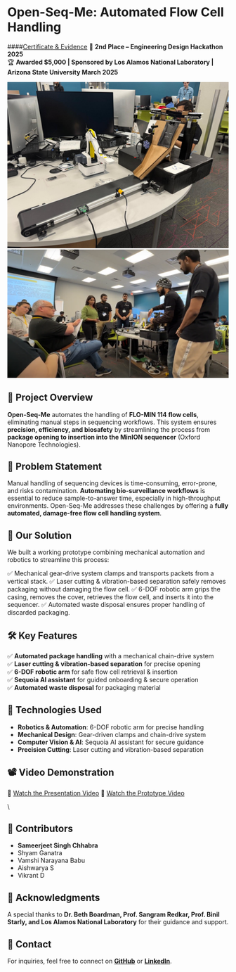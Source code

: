 # **Open-Seq-Me: Automated Flow Cell Handling**  
####[Certificate & Evidence](https://credid.asu.edu/public/awards/17e9c771-0b7f-4be8-891d-9b6793e6da73?email=schhab18%40asu.edu&tab=details)
🚀 **2nd Place – Engineering Design Hackathon 2025**  
🏆 **Awarded $5,000 | Sponsored by Los Alamos National Laboratory | Arizona State University March 2025**  

![Project_Image](https://raw.githubusercontent.com/Sjschhabra/Open-Seq-Me-Automated-Flow-Cell-Handling/refs/heads/main/WhatsApp%20Image%202025-03-23%20at%2010.32.40_f0fa99d3.jpg)
![Project_Image](https://raw.githubusercontent.com/Sjschhabra/Open-Seq-Me-Automated-Flow-Cell-Handling/refs/heads/main/Screenshot%202025-03-25%20152650.png)
## **📌 Project Overview**  
**Open-Seq-Me** automates the handling of **FLO-MIN 114 flow cells**, eliminating manual steps in sequencing workflows. This system ensures **precision, efficiency, and biosafety** by streamlining the process from **package opening to insertion into the MinION sequencer** (Oxford Nanopore Technologies).  

## **🎯 Problem Statement**  
Manual handling of sequencing devices is time-consuming, error-prone, and risks contamination. **Automating bio-surveillance workflows** is essential to reduce sample-to-answer time, especially in high-throughput environments. Open-Seq-Me addresses these challenges by offering a **fully automated, damage-free flow cell handling system**.  

## **🔧 Our Solution**
We built a working prototype combining mechanical automation and robotics to streamline this process:

✅ Mechanical gear-drive system clamps and transports packets from a vertical stack.
✅ Laser cutting & vibration-based separation safely removes packaging without damaging the flow cell.
✅ 6-DOF robotic arm grips the casing, removes the cover, retrieves the flow cell, and inserts it into the sequencer.
✅ Automated waste disposal ensures proper handling of discarded packaging.

## **🛠 Key Features**  
✅ **Automated package handling** with a mechanical chain-drive system  
✅ **Laser cutting & vibration-based separation** for precise opening  
✅ **6-DOF robotic arm** for safe flow cell retrieval & insertion  
✅ **Sequoia AI assistant** for guided onboarding & secure operation  
✅ **Automated waste disposal** for packaging material  

## **🔧 Technologies Used**  
- **Robotics & Automation**: 6-DOF robotic arm for precise handling  
- **Mechanical Design**: Gear-driven clamps and chain-drive system  
- **Computer Vision & AI**: Sequoia AI assistant for secure guidance  
- **Precision Cutting**: Laser cutting and vibration-based separation  

## **📽 Video Demonstration**  
🔗 [Watch the Presentation Video](https://www.youtube.com/watch?v=LjUi4dQzkdc)
🔗 [Watch the Prototype Video](https://www.youtube.com/watch?v=t-1RJgOwyxU) 

\

## **🤝 Contributors**  
- **Sameerjeet Singh Chhabra**  
- Shyam Ganatra  
- Vamshi Narayana Babu  
- Aishwarya S  
- Vikrant D  

## **📜 Acknowledgments**  
A special thanks to **Dr. Beth Boardman, Prof. Sangram Redkar, Prof. Binil Starly, and Los Alamos National Laboratory** for their guidance and support.  

## **📩 Contact**  
For inquiries, feel free to connect on **[GitHub](https://github.com/Sjschhabra)** or **[LinkedIn](https://www.linkedin.com/in/sameerjeet-singh-chhabra-8616021a9/)**.  
